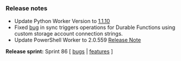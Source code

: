 ### Release notes
<!-- Please add your release notes in the following format:
- My change description (#PR)
-->
- Update Python Worker Version to [1.1.10](https://github.com/Azure/azure-functions-python-worker/releases/tag/1.1.10)
- Fixed [bug](https://github.com/Azure/azure-functions-durable-extension/issues/1504) in sync triggers operations for Durable Functions using custom storage account connection strings.
- Update PowerShell Worker to 2.0.559 [Release Note](https://github.com/Azure/azure-functions-powershell-worker/releases/tag/v2.0.559)

**Release sprint:** Sprint 86
[ [bugs](https://github.com/Azure/azure-functions-host/issues?q=is%3Aissue+milestone%3A%22Functions+Sprint+86%22+label%3Abug+is%3Aclosed) | [features](https://github.com/Azure/azure-functions-host/issues?q=is%3Aissue+milestone%3A%22Functions+Sprint+86%22+label%3Afeature+is%3Aclosed) ]
